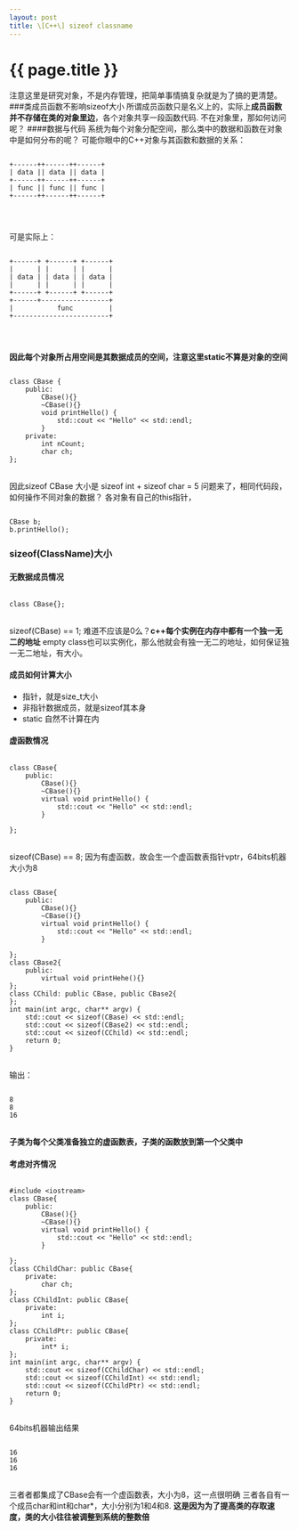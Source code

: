 ```yaml
---
layout: post
title: \[C++\] sizeof classname
---
```


{{ page.title }}
================

注意这里是研究对象，不是内存管理，把简单事情搞复杂就是为了搞的更清楚。
###类成员函数不影响sizeof大小
所谓成员函数只是名义上的，实际上**成员函数并不存储在类的对象里边**，各个对象共享一段函数代码.
不在对象里，那如何访问呢？
####数据与代码
系统为每个对象分配空间，那么类中的数据和函数在对象中是如何分布的呢？
可能你眼中的C++对象与其函数和数据的关系：
<pre>
<code>
+------++------++------+ 
| data || data || data |
+------++------++------+
| func || func || func |
+------++------++------+
</pre>
</code>

可是实际上：
<pre>
<code>
+------+ +------+ +------+
|      | |      | |      |
| data | | data | | data |
|      | |      | |      |
+------+ +------+ +------+
+------+-----------------+
|           func         |
+------------------------+
</pre>
</code>

**因此每个对象所占用空间是其数据成员的空间，注意这里static不算是对象的空间**
<pre>
<code>
class CBase {
    public:
        CBase(){}
        ~CBase(){}
        void printHello() {
            std::cout << "Hello" << std::endl;
        }
    private:
        int nCount;
        char ch;
};
</code>
</pre>
因此sizeof CBase 大小是 sizeof int + sizeof char = 5
问题来了，相同代码段，如何操作不同对象的数据？
各对象有自己的this指针，
<pre><code>
CBase b;
b.printHello();
</pre></code>
### sizeof(ClassName)大小
#### 无数据成员情况
<pre>
<code>
class CBase{};
</code>
</pre>
sizeof(CBase) == 1;
难道不应该是0么？**c++每个实例在内存中都有一个独一无二的地址** empty class也可以实例化，那么他就会有独一无二的地址，如何保证独一无二地址，有大小。
#### 成员如何计算大小
* 指针，就是size_t大小
* 非指针数据成员，就是sizeof其本身
* static 自然不计算在内
#### 虚函数情况
<pre>
<code>
class CBase{
    public:
        CBase(){}
        ~CBase(){}
        virtual void printHello() {
            std::cout << "Hello" << std::endl;
        }

};
</code>
</pre>
sizeof(CBase) == 8;
因为有虚函数，故会生一个虚函数表指针vptr，64bits机器大小为8
<pre>
<code>
class CBase{
    public:
        CBase(){}
        ~CBase(){}
        virtual void printHello() {
            std::cout << "Hello" << std::endl;
        }

};
class CBase2{
    public:
        virtual void printHehe(){}
};
class CChild: public CBase, public CBase2{
};
int main(int argc, char** argv) {
    std::cout << sizeof(CBase) << std::endl;
    std::cout << sizeof(CBase2) << std::endl;
    std::cout << sizeof(CChild) << std::endl;
    return 0;
}
</code>
</pre>
输出：
<pre>
<code>
8 
8
16
</code>
</pre>
**子类为每个父类准备独立的虚函数表，子类的函数放到第一个父类中**
#### 考虑对齐情况
<pre>
<code>
#include &lt;iostream>
class CBase{
    public:
        CBase(){}
        ~CBase(){}
        virtual void printHello() {
            std::cout << "Hello" << std::endl;
        }

};
class CChildChar: public CBase{
    private:
        char ch;
};
class CChildInt: public CBase{
    private:
        int i;
};
class CChildPtr: public CBase{
    private:
        int* i;
};
int main(int argc, char** argv) {
    std::cout << sizeof(CChildChar) << std::endl;
    std::cout << sizeof(CChildInt) << std::endl;
    std::cout << sizeof(CChildPtr) << std::endl;
    return 0;
}
</code>
</pre>
64bits机器输出结果
<pre><code>
16 
16
16
</code>
</pre>
三者者都集成了CBase会有一个虚函数表，大小为8，这一点很明确
三者各自有一个成员char和int和char*，大小分别为1和4和8.
**这是因为为了提高类的存取速度，类的大小往往被调整到系统的整数倍**

